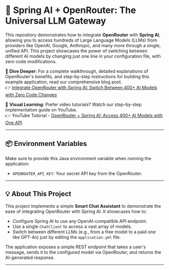 # 🤖 Spring AI + OpenRouter: The Universal LLM Gateway

This repository demonstrates how to integrate **OpenRouter** with **Spring AI**, allowing you to access hundreds of Large Language Models (LLMs) from providers like OpenAI, Google, Anthropic, and many more through a single, unified API. This project showcases the power of switching between different AI models by changing just one line in your configuration file, with zero code modifications.

📖 **Dive Deeper**: For a complete walkthrough, detailed explanations of OpenRouter's benefits, and step-by-step instructions for building this example application, read our comprehensive blog post.<br>
👉 [Integrate OpenRouter with Spring AI: Switch Between 400+ AI Models with Zero Code Changes](https://bootcamptoprod.com/integrate-openrouter-with-spring-ai/)

🎥 **Visual Learning**: Prefer video tutorials? Watch our step-by-step implementation guide on YouTube.<br>
👉 YouTube Tutorial - [OpenRouter + Spring AI: Access 400+ AI Models with One API](https://youtu.be/otZ1TjxL9HI)

---

## 📦 Environment Variables

Make sure to provide this Java environment variable when running the application:

-   `OPENROUTER_API_KEY`: Your secret API key from the OpenRouter.

---

## 💡 About This Project

This project implements a simple **Smart Chat Assistant** to demonstrate the ease of integrating OpenRouter with Spring AI. It showcases how to:

*   Configure Spring AI to use any OpenAI-compatible API endpoint.
*   Use a single `ChatClient` to access a vast array of models.
*   Switch between different LLMs (e.g., from a free model to a paid one like GPT-4o) just by editing the `application.yml` file.

The application exposes a simple REST endpoint that takes a user's message, sends it to the configured model via OpenRouter, and returns the AI-generated response.

---